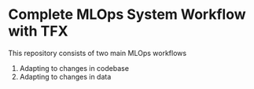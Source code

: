 # Complete MLOps System Workflow with TFX

This repository consists of two main MLOps workflows
1. Adapting to changes in codebase
2. Adapting to changes in data

